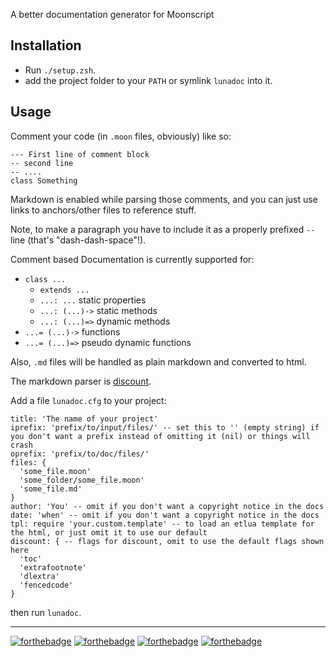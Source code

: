 A better documentation generator for Moonscript

## Installation

* Run `./setup.zsh`.
* add the project folder to your `PATH` or symlink `lunadoc` into it.

## Usage

Comment your code (in `.moon` files, obviously) like so:

    --- First line of comment block
    -- second line
    -- ....
    class Something

Markdown is enabled while parsing those comments, and you can just use links to anchors/other files to reference stuff.

Note, to make a paragraph you have to include it as a properly prefixed `-- ` line (that's "dash-dash-space"!).

Comment based Documentation is currently supported for:

* `class ...`
  - `extends ...`
  - `...: ...` static properties
  - `...: (...)->` static methods
  - `...: (...)=>` dynamic methods
* `...= (...)->` functions
* `...= (...)=>` pseudo dynamic functions

Also, `.md` files will be handled as plain markdown and converted to html.

The markdown parser is [discount](https://github.com/craigbarnes/lua-discount).

Add a file `lunadoc.cfg` to your project:

    title: 'The name of your project'
    iprefix: 'prefix/to/input/files/' -- set this to '' (empty string) if you don't want a prefix instead of omitting it (nil) or things will crash
    oprefix: 'prefix/to/doc/files/'
    files: {
      'some_file.moon'
      'some_folder/some_file.moon'
      'some_file.md'
    }
    author: 'You' -- omit if you don't want a copyright notice in the docs
    date: 'when' -- omit if you don't want a copyright notice in the docs
    tpl: require 'your.custom.template' -- to load an etlua template for the html, or just omit it to use our default
    discount: { -- flags for discount, omit to use the default flags shown here
      'toc'
      'extrafootnote'
      'dlextra'
      'fencedcode'
    }

then run `lunadoc`.

---

[![forthebadge](http://forthebadge.com/images/badges/built-by-codebabes.svg)](http://forthebadge.com)
[![forthebadge](http://forthebadge.com/images/badges/you-didnt-ask-for-this.svg)](http://forthebadge.com)
[![forthebadge](http://forthebadge.com/images/badges/fuck-it-ship-it.svg)](http://forthebadge.com)
[![forthebadge](http://forthebadge.com/images/badges/kinda-sfw.svg)](http://forthebadge.com)
